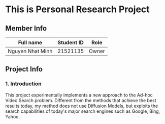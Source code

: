 # This is Personal Research Project
## Member Info 
|     Full name     | Student ID |  Role  |
| :---------------: | :--------: |  :---: |
| Nguyen Nhat Minh  | 21521135   |  Owner |
## Project Info
### 1. Introduction
This project experimentally implements a new approach to the Ad-hoc Video Search problem. 
Different from the methods that achieve the best results today, my method does not use Diffusion Models, but exploits the search capabilities of today's major search engines such as Google, Bing, Yahoo.